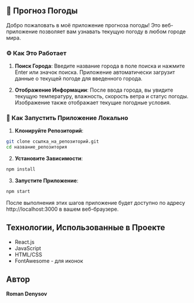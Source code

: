 ## 📌 Прогноз Погоды
Добро пожаловать в моё приложение прогноза погоды! Это веб-приложение позволяет вам узнавать текущую погоду в любом городе мира.

### ⚙️ Как Это Работает
1. **Поиск Города**: Введите название города в поле поиска и нажмите Enter или значок поиска. Приложение автоматически загрузит данные о текущей погоде для введенного города.

2. **Отображение Информации**: После ввода города, вы увидите текущую температуру, влажность, скорость ветра и статус погоды. Изображение также отображает текущие погодные условия.

### 🚀 Как Запустить Приложение Локально

1. **Клонируйте Репозиторий**:
```bash
git clone ссылка_на_репозиторий.git
cd название_репозитория
```

2. **Установите Зависимости**:
```bash
npm install
```

3. **Запустите Приложение**:
```bash
npm start
```

После выполнения этих шагов приложение будет доступно по адресу http://localhost:3000 в вашем веб-браузере.

## Технологии, Использованные в Проекте
- React.js
- JavaScript
- HTML/CSS
- FontAwesome - для иконок

## Автор
**Roman Denysov**
